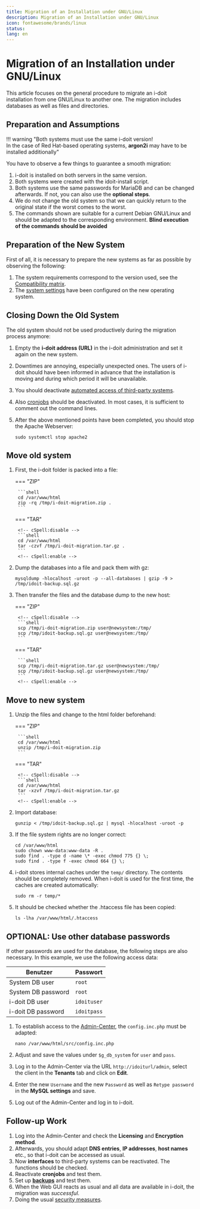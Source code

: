 ```yaml
---
title: Migration of an Installation under GNU/Linux
description: Migration of an Installation under GNU/Linux
icon: fontawesome/brands/linux
status:
lang: en
---
```


# Migration of an Installation under GNU/Linux

This article focuses on the general procedure to migrate an i-doit installation from one GNU/Linux to another one. The migration includes databases as well as files and directories.

## Preparation and Assumptions

!!! warning "Both systems must use the same i-doit version!<br>In the case of Red Hat-based operating systems, **argon2i** may have to be installed additionally"

You have to observe a few things to guarantee a smooth migration:

1. i-doit is installed on both servers in the same version.
2. Both systems were created with the idoit-install script.
3. Both systems use the same passwords for MariaDB and can be changed afterwards. If not, you can also use the **optional steps**.
4. We do not change the old system so that we can quickly return to the original state if the worst comes to the worst.
5. The commands shown are suitable for a current Debian GNU/Linux and should be adapted to the corresponding environment. **Blind execution of the commands should be avoided**

## Preparation of the New System

First of all, it is necessary to prepare the new systems as far as possible by observing the following:

1. The system requirements correspond to the version used, see the [Compatibility matrix](../installation/system-requirements.md#compatibility-matrix).
2. The [system settings](../installation/manual-installation/system-settings.md) have been configured on the new operating system.

## Closing Down the Old System

The old system should not be used productively during the migration process anymore:

1. Empty the **i-doit address (URL)** in the i-doit administration and set it again on the new system.
2. Downtimes are annoying, especially unexpected ones. The users of i-doit should have been informed in advance that the installation is moving and during which period it will be unavailable.
3. You should deactivate [automated access of third-party systems](../automation-and-integration/index.md).
4. Also [cronjobs](../automation-and-integration/cli/index.md) should be deactivated. In most cases, it is sufficient to comment out the command lines.
5. After the above mentioned points have been completed, you should stop the Apache Webserver:

    ```shell
    sudo systemctl stop apache2
    ```

## Move old system

<div class="steps" markdown>

1. First, the i-doit folder is packed into a file:

    === "ZIP"

        ```shell
        cd /var/www/html
        zip -rq /tmp/i-doit-migration.zip .
        ```

    === "TAR"

        <!-- cSpell:disable -->
        ```shell
        cd /var/www/html
        tar -czvf /tmp/i-doit-migration.tar.gz .
        ```
        <!-- cSpell:enable -->

2. Dump the databases into a file and pack them with gz:

    <!-- cSpell:disable -->
    ```shell
    mysqldump -hlocalhost -uroot -p --all-databases | gzip -9 > /tmp/idoit-backup.sql.gz
    ```
    <!-- cSpell:enable -->

3. Then transfer the files and the database dump to the new host:

    === "ZIP"

        <!-- cSpell:disable -->
        ```shell
        scp /tmp/i-doit-migration.zip user@newsystem:/tmp/
        scp /tmp/idoit-backup.sql.gz user@newsystem:/tmp/
        ```

    === "TAR"

        ```shell
        scp /tmp/i-doit-migration.tar.gz user@newsystem:/tmp/
        scp /tmp/idoit-backup.sql.gz user@newsystem:/tmp/
        ```
        <!-- cSpell:enable -->

</div>

## Move to new system

<div class="steps" markdown>

1. Unzip the files and change to the html folder beforehand:

    === "ZIP"

        ```shell
        cd /var/www/html
        unzip /tmp/i-doit-migration.zip
        ```

    === "TAR"

        <!-- cSpell:disable -->
        ```shell
        cd /var/www/html
        tar -xzvf /tmp/i-doit-migration.tar.gz
        ```
        <!-- cSpell:enable -->

2. Import database:

    <!-- cSpell:disable -->
    ```shell
    gunzip < /tmp/idoit-backup.sql.gz | mysql -hlocalhost -uroot -p
    ```
    <!-- cSpell:enable -->

3. If the file system rights are no longer correct:

    ```shell
    cd /var/www/html
    sudo chown www-data:www-data -R .
    sudo find . -type d -name \* -exec chmod 775 {} \;
    sudo find . -type f -exec chmod 664 {} \;
    ```

4. i-doit stores internal caches under the `temp/` directory. The contents should be completely removed. When i-doit is used for the first time, the caches are created automatically:

    ```shell
    sudo rm -r temp/*
    ```

5. It should be checked whether the .htaccess file has been copied:

    ```shell
    ls -lha /var/www/html/.htaccess
    ```

</div>

## OPTIONAL: Use other database passwords

If other passwords are used for the database, the following steps are also necessary. In this example, we use the following access data:
<!-- cSpell:disable -->
| Benutzer           | Passwort    |
| ------------------ | ----------- |
| System DB user     | `root`      |
| System DB password | `root`      |
| i-doit DB user     | `idoituser` |
| i-doit DB password | `idoitpass` |
<!-- cSpell:enable -->
<div class="steps" markdown>

1. To establish access to the [Admin-Center](../system-administration/admin-center.md), the `config.inc.php` must be adapted:

    ```shell
    nano /var/www/html/src/config.inc.php
    ```

2. Adjust and save the values under `$g_db_system` for `user` and `pass`.
3. Log in to the Admin-Center via the URL `http://idoiturl/admin`, select the client in the **Tenants** tab and click on **Edit**.
4. Enter the new `Username` and the new `Password` as well as `Retype password` in the **MySQL settings** and save.
5. Log out of the Admin-Center and log in to i-doit.

</div>

## Follow-up Work

1. Log into the Admin-Center and check the **Licensing** and **Encryption method**.
2. Afterwards, you should adapt **DNS entries**, **IP addresses**, **host names** etc., so that i-doit can be accessed as usual.
3. Now **interfaces** to third-party systems can be reactivated. The functions should be checked.
4. Reactivate **cronjobs** and test them.
5. Set up [**backups**](../maintenance-and-operation/backup-and-recovery/index.md) and test them.
6. When the Web GUI reacts as usual and all data are available in i-doit, the migration was *successful*.
7. Doing the usual [security measures](../maintenance-and-operation/security-and-protection.md).
